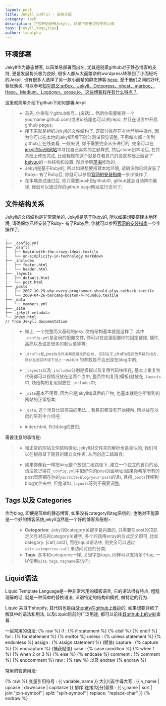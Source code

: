 ```yaml
---
layout: post
title: Jekyll 心得(1) - 简单介绍
category: tech 
description: 正式开始使用Jekyll, 记录下使用过程中的心得
tags: [jekyll,tags,tips]
author: taoalpha
---
```


## 环境部署

 Jekyll作为静态博客, 以简单易部署而出名, 尤其是随着github对于静态博客的支持, 更是发展势头极为良好, 很多人都从大而繁杂的wordpress转移到了小而轻巧的Jekyll, 也有很多人选择了另一款小而精的静态博客:[hexo](https://hexo.io/), 至于他们之间的好坏, 孰优孰劣, 可以参考[知乎原文:arBox、Jekyll、Octopress、ghost、marboo、Hexo、Medium、Logdown、prose.io，这些博客程序有什么特点？](http://www.zhihu.com/question/21981094).

 这里就简单介绍下github下如何部署Jekyll.

> - 首先, 你得有个github帐号...(废话)... 然后你需要新建一个yourname.github.com(或者io结尾也可以)的repo, 并且在设置中开启github pages;
> - 接下来就是组织Jekyll的文件结构了, 这部分推荐在本地环境中操作, 因为你可以在本地的jekyll环境下随时测试预览调整, 不用每次都上传到github上在线查看; 一般来说, 你不需要完全从头进行的, 完全可以在[jekyll的示例网站](https://github.com/jekyll/jekyll/wiki/Sites)中寻找自己喜欢的主题样式, 然后clone到本地后, 在其基础上修改完成, 比如我现在这个就是在我自己的设定基础上融合了[beiyuu](http://beiyuu.com)的一些结构和设置, 然后参照[简书](http://www.jianshu.com/)修改的;
> - Jekyll是基于Ruby的, 所以如果想要搭建本地环境, 请确保你已经安装了Ruby~ 有了Ruby后, 你就可以参照[官网的安装指南](http://jekyllrb.com/docs/installation/)一步步操作了;
> - 在本地测试通过后, 你只需要push到github中, github就会自动帮你编译, 你就可以通过你的github page网址进行访问了;

## 文件结构关系

 Jekyll的文档结构是非常简单的, Jekyll是基于Ruby的, 所以如果想要搭建本地环境, 请确保你已经安装了Ruby~ 有了Ruby后, 你就可以参照[官网的安装指南](http://jekyllrb.com/docs/installation/)一步步操作了;

    .
    ├── _config.yml
    ├── _drafts
    |   ├── begin-with-the-crazy-ideas.textile
    |   └── on-simplicity-in-technology.markdown
    ├── _includes
    |   ├── footer.html
    |   └── header.html
    ├── _layouts
    |   ├── default.html
    |   └── post.html
    ├── _posts
    |   ├── 2007-10-29-why-every-programmer-should-play-nethack.textile
    |   └── 2009-04-26-barcamp-boston-4-roundup.textile
    ├── _data
    |   └── members.yml
    ├── _site
    ├── .jekyll-metadata
    └── index.html   
    // from Jekyll documentation

> - 如上, 一个完整而又基础的jekyll文档结构基本就是这样了. 其中`_config.yml`是全局的配置文件, 你可以在这里配置你的固定链接, 插件, 高亮以及设定很多的默认值等等;

> - `_drafts和`_posts`文件夹都是博文所在地, 区别在于`_drafts`是存放草稿的地方, 除非在测试环境下加上`--watch`的参数是不会出现在blog中的;

> - `_layouts`以及`_includes`分别是模板以及复用代码块所在, 基本上重复性代码都可以视情况放在这两个当中, 整页性的复用(模板)就放在`_layouts`中, 块结构的复用则放在`_includes`中;

> - `_site`基本不用管, 因为它是jekyll编译后的产物, 也基本就是你所看到的网站的正常版本;

> - `_data`, 这个涉及比较高端的用法... 我目前都没有开始接触, 所以放在以后的系列中介绍吧;

> - index.html, 作为blog的首页;

需要注意的事情是:

> - 和正常的网站文件结构类似, jekyll对文件夹的解析也是类似的, 我们可以在根目录下随意的建立文件夹, 从而创造二级路径;

> - 如果你像我一样把blog整个放到二级路径下, 建立一个独立的首页的话, 请注意记得在`_config.yml`中配好你的post页面地址(如果你希望所有的post页面都在你的`yoursite/blog/your-post`的话), 且把`_posts`转移到blog文件夹中, 但是诸如`_layouts`等则不需要调整;


## Tags 以及 Categories

 作为blog, 即便是简单的静态博客, 如果没有category和tag系统的, 也绝对不能算是一个好的博客系统,jekyll当然是一个好的博客系统啦~

> - **Categories:** Jekyll的category关键字是内置的, 只需要在post的顶部定义号对应的category关键字, 多个的话用array的方式定义即可, 比如category: [cat1,cat2], 而在liquid语法中, 则完全可以通过 `site.categories.cat1` 来访问对应的分类;
> - **Tags:** 基本和categories一样, 关键字是tags, 同样可以支持多个tag, 一样使用`site.tags.tagname`来访问; 

## Liquid语法

 Liquid Template Language是一种非常常用的模板语言, 它的语法很有特点, 粗糙理解的话, 就是一种简单的替换语法, 识别特定的结构和模式, 做特定的行为.

 Liquid 来自于shopify, 其代码也是由[Shopify在github上维护](https://github.com/Shopify/liquid)的, 如果想要详细了解其中的语法和用法, 以及Liquid目前的广泛用途, 都可以前往[其github上的wiki](https://github.com/Shopify/liquid/wiki)查看.

 一些常用的语法:
{% raw %}
    if : {% if statement %} {% elsif %} {% endif %}
    for : {% for statement %} {% endfor %}
    unless : {% unless statement %} {% endunless %}
    assign : {% assign statement %} (赋值)
    capture : {% capture %} {% endcapture %} (捕获赋值)
    case : {% case condition %} {% when 1 %} {% when 2 or 3 %} {% else %} {% endcase %}
    comment : {% comment %} {% endcomment %}
    raw : {% raw %} 以及 endraw
{% endraw %}

 常用的管道用法:

{% raw %}
    变量引用符号 : {{ variable_name }}
    大|小|首字母大写 : {{ v_name | upcase | downcase | capitalize }}
    排序|连接|切分|替换 : {{ v_name | sort | join:"join-symbol" | split: "split-symbol" | replace: "replace-char" }}
{% endraw %}


[TaoAlpha]:    http://zzgary.info "TaoAlpha"

